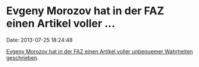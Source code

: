 Evgeny Morozov hat in der FAZ einen Artikel voller \...
=======================================================

Date: 2013-07-25 18:24:48

[Evgeny Morozov hat in der FAZ einen Artikel voller unbequemer
Wahrheiten geschrieben](http://www.faz.net/-hur-7bguu).
